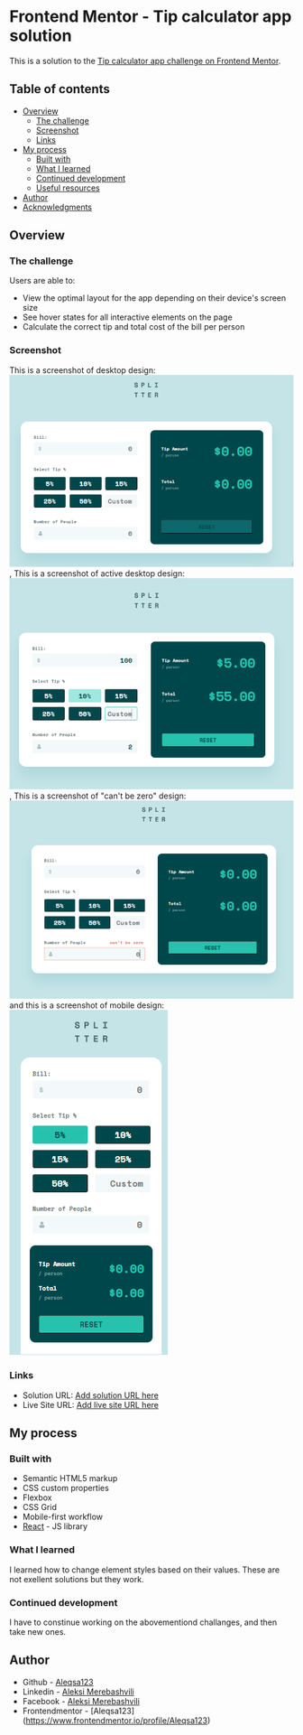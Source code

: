 # Frontend Mentor - Tip calculator app solution

This is a solution to the [Tip calculator app challenge on Frontend Mentor](https://www.frontendmentor.io/challenges/tip-calculator-app-ugJNGbJUX). 

## Table of contents

- [Overview](#overview)
  - [The challenge](#the-challenge)
  - [Screenshot](#screenshot)
  - [Links](#links)
- [My process](#my-process)
  - [Built with](#built-with)
  - [What I learned](#what-i-learned)
  - [Continued development](#continued-development)
  - [Useful resources](#useful-resources)
- [Author](#author)
- [Acknowledgments](#acknowledgments)

## Overview

### The challenge

Users are able to:

- View the optimal layout for the app depending on their device's screen size
- See hover states for all interactive elements on the page
- Calculate the correct tip and total cost of the bill per person

### Screenshot

This is a screenshot of desktop design: ![](./public/images/desktop-screenshot.PNG),
This is a screenshot of active desktop design: ![](./public/images/desktop-active-screenshot.PNG),
This is a screenshot of "can't be zero" design: ![](./public/images/cant-be-zero-screenshot.PNG)
and this is a screenshot of mobile design: ![](./public/images/mobile-screenshot.PNG)



### Links

- Solution URL: [Add solution URL here](https://github.com/Aleqsa123/tip-calculator)
- Live Site URL: [Add live site URL here](https://aleqsa123.github.io/tip-calculator/)

## My process

### Built with

- Semantic HTML5 markup
- CSS custom properties
- Flexbox
- CSS Grid
- Mobile-first workflow
- [React](https://reactjs.org/) - JS library


### What I learned

I learned how to change element styles based on their values. These are not exellent solutions but they work.


### Continued development

I have to constinue working on the abovementiond challanges, and then take new ones.

## Author

- Github - [Aleqsa123](https://github.com/Aleqsa123)
- Linkedin - [Aleksi Merebashvili](https://www.linkedin.com/in/aleksi-merebashvili-36627426/)
- Facebook - [Aleksi Merebashvili](https://www.facebook.com/aleksi.merebashvili)
- Frontendmentor - [Aleqsa123] (https://www.frontendmentor.io/profile/Aleqsa123)
